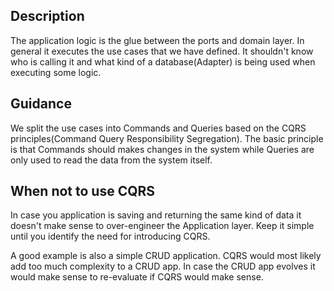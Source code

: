 ## Description

The application logic is the glue between the ports and domain layer. In general it executes the use cases that we have defined. It shouldn't know who is calling it and what kind of a database(Adapter) is being used when executing some logic.

## Guidance

We split the use cases into Commands and Queries based on the CQRS principles(Command Query Responsibility Segregation). The basic principle is that Commands should makes changes in the system while Queries are only used to read the data from the system itself.

## When not to use CQRS

In case you application is saving and returning the same kind of data it doesn't make sense to over-engineer the Application layer. Keep it simple until you identify the need for introducing CQRS.

A good example is also a simple CRUD application. CQRS would most likely add too much complexity to a CRUD app. In case the CRUD app evolves it would make sense to re-evaluate if CQRS would make sense.

